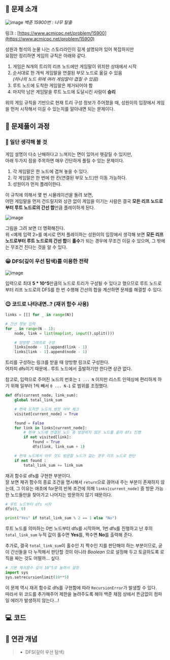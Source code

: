 ## **📄 문제 소개**

![image](https://user-images.githubusercontent.com/6462456/176991611-601ac70f-498b-481c-820d-bb940eac4f26.png)
_백준 15900번 : 나무 탈출_

링크 : [https://www.acmicpc.net/problem/15900](https://www.acmicpc.net/problem/15900)

성원과 형석의 눈물 나는 스토리라인이 길게 설명되어 있어 복잡하지만  
요점만 정리하면 게임의 규칙은 아래와 같다.

1. 게임은 N개의 트리의 리프 노드에만 게임말이 위치한 상태에서 시작
2. 순서대로 한 개씩 게임말을 연결된 부모 노드로 옮길 수 있음  
   _(하나의 노드 위에 여러 게임말이 겹칠 수 있음)_
3. 루트 노드에 도착한 게임말은 제거되어야 함
4. 마지막 남은 게임말을 루트 노드에 도달시킨 사람이 **승리**

위의 게임 규칙을 기반으로 현재 트리 구성 정보가 주어졌을 때, 성원이의
입장에서 게임을 먼저 시작해서 이길 수 있는지를 알아내면 되는 문제이다.

## **📗 문제풀이 과정**

### **🧐 일단 생각해 볼 것**

게임 설명이 다소 난해하다고 느껴지는 면이 있어서 헷갈릴 수 있지만,  
아래 두가지 점을 주목하면 매우 간단하게 풀릴 수 있는 문제이다.

1. 각 게임말은 한 노드에 겹쳐 놓을 수 있다.
2. 각 게임말은 한 번에 한 칸(연결된 부모 노드)만 이동 가능하다.
3. 성원이가 먼저 플레이한다.

이 규칙에 의해서 몇 번 시뮬레이션을 돌려 보면,  
어떤 게임말을 먼저 건드릴지와 상관 없이 게임을 이기는 사람은
결국 **모든 리프 노드로부터 루트 노드로의 간선 합**만큼 플레이하게 된다.

![image](https://user-images.githubusercontent.com/6462456/176888331-8d0f2806-2c62-4daa-b9f0-c18e850415e7.png)

그림을 그려 보면 더 명확해진다.  
위 <예제 입력 2>를 예시로 먼저 플레이하는 성원이의 입장에서 생각해 보면
**모든 리프 노드로부터 루트 노드로의 간선 합**이 **홀수**가 되는 경우에
무조건 이길 수 있으며, 그 밖에는 무조건 진다는 것을 알 수 있다.

### **😀 DFS(깊이 우선 탐색)를 이용한 전략**

![image](https://user-images.githubusercontent.com/6462456/176888652-3a4ca929-dd52-4fb6-9b88-a8f4c3487b80.png)

입력으로 최대 **5 \* 10^5**만큼의 노드로 트리가 구성될 수 있다고 했으므로
루트 노드로부터 리프 노드로의 DFS를 한 번 수행해 간선의 합을 계산하면
문제를 해결할 수 있다.

### **😉 코드로 나타내면..? (재귀 함수 사용)**

```python
links = [[] for _ in range(N)]

# 간선 정보 입력
for _ in range(N - 1):
    node, link = list(map(int, input().split()))

    # 양방향 그래프로 구성
    links[node - 1].append(link - 1)
    links[link - 1].append(node - 1)
```

트리를 구성하는 링크를 받을 때 양방향 링크로 구성한다.  
어차피 dfs이기 때문에.. 루트 노드에서 출발하기만 한다면 상관 없다.

참고로, 입력으로 주어진 노드의 번호는 `1 ... N` 이지만
리스트 인덱싱에 편리하게 하기 위해 일부러 1씩 빼서
`0 ... N-1` 로 범위를 조정했다.

```python
def dfs(current_node, link_sum):
    global total_link_sum

    # 현재 도착한 노드의 방문 여부 체크
    visited[current_node] = True

    found = False
    for link in links[current_node]:
        # 현재 노드에 연결된 노드 중 방문하지 않은 노드를 골라 dfs 진행
        if not visited[link]:
            found = True
            dfs(link, link_sum + 1)

    # 현재 노드에서 아무 것도 방문할 노드가 없는 경우 리프 노드로 판단
    if not found :
        total_link_sum += link_sum
```

재귀 함수로 dfs를 구현한 부분이다.  
잘 보면 재귀 함수의 종료 조건을 명시해서 `return`으로
끊어내 주는 부분이 존재하지 않는데,
그 이유는 애초에 for문의 반복 조건에 의해 `links[current_node]` 중
방문 가능한 노드들만을 찾아가고 나머지는 방문하지 않기 때문이다.

```python
# 루트 노드부터 dfs 시작
dfs(0, 0)

print("Yes" if total_link_sum % 2 == 1 else "No")
```

루트 노드를 의미하는 0번 노드부터 dfs를 시작하며,
1번 dfs를 진행하고 난 후의 `total_link_sum` 누적 값이
홀수면 **Yes**를, 짝수면 **No**를 출력해 준다.

추가로, 결국 `total_link_sum`이 홀수인 지 짝수인 지를
판단해야 하는 부분이므로, 굳이 간선들을 다 누적해서 판단할 것이 아니라
_Boolean_ 으로 설정해 두고 토글하도록 로직을 짜는 것도 어떨까... 싶다.

```python
# 기본 재귀함수 깊이 10^5로 늘려서 설정
import sys
sys.setrecursionlimit(10**5)
```

이 문제 역시 재귀 함수로 dfs를 구현함에 따라
`RecursionError`가 발생할 수 있다.  
따라서 위 코드를 추가해주어 제한을 늘려주도록 해야
백준 채점 상에서 뜬금없이 컴파일 에러가 발생하지 않는다...!

## **💻 코드**

<script src="https://gist.github.com/poodlepoodle/66a4347ea4c4a1379b4b103fe584ab65.js"></script>

## **📒 연관 개념**

> - DFS(깊이 우선 탐색)
